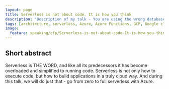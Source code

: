```yaml
---
layout: page
title: Serverless is not about code. It is how you think
description: "Description of my talk - You are using the wrong database!"
tags: [architecture, serverless, Azure, Azure Functions, GCP, Google cloud functions]
image:
  feature: speaking/cfp/Serverless-is-not-about-code-It-is-how-you-think/logo.jpg
---
```


## Short abstract

Serverless is THE WORD, and like all its predecessors it has become overloaded and simplified to running code. Serverless is not only how to execute code, but how to build applications in a truly cloud way. And during this talk, we will do just that - go from zero to full serverless with Azure.